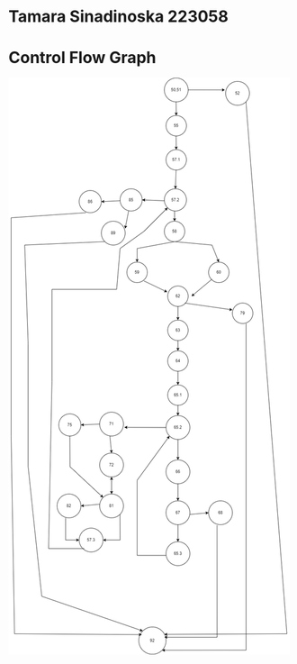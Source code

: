 # Tamara Sinadinoska 223058

# Control Flow Graph
![Alt text](https://github.com/tammmarra/SI_2024_lab2_223058/blob/master/graf.drawio.png?raw=true)


